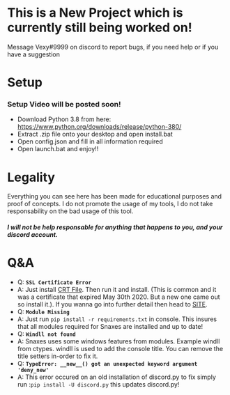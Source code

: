 # This is a New Project which is currently still being worked on! 

Message Vexy#9999 on discord to report bugs, if you need help or if you have a suggestion

# Setup
### Setup Video will be posted soon!
- Download Python 3.8 from here: https://www.python.org/downloads/release/python-380/
- Extract .zip file onto your desktop and open install.bat
- Open config.json and fill in all information required
- Open launch.bat and enjoy!!

# Legality

Everything you can see here has been made for educational purposes and proof of concepts. I do not promote the usage of my tools, I do not take responsability on the bad usage of this tool.




##### I will not be help responsable for anything that happens to you, and your discord account.

# Q&A
- Q: **`SSL Certificate Error`**
- A: Just install [CRT File](https://crt.sh/?id=2835394). Then run it and install. (This is common and it was a certificate that expired May 30th 2020. But a new one came out so install it.). If you wanna go into further detail then head to [SITE](https://support.sectigo.com/Com_KnowledgeDetailPage?Id=kA03l00000117LT).  
- Q: **`Module Missing`**
- A: Just run `pip install -r requirements.txt` in console. This insures that all modules required for Snaxes are installed and up to date!
- Q: **`Windll not found`**
- A: Snaxes uses some windows features from modules. Example windll from ctypes. windll is used to add the console title. You can remove the title setters in-order to fix it.
- Q: **`TypeError: __new__() got an unexpected keyword argument 'deny_new'`**
- A: This error occured on an old installation of discord.py to fix simply run :`pip install -U discord.py` this updates discord.py!
